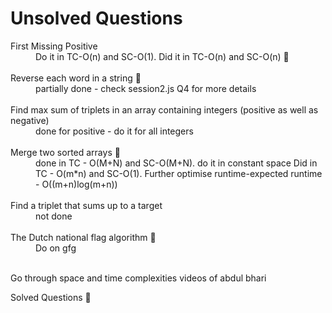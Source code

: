 <h1>Unsolved Questions</h1>
<dl>
<dt>First Missing Positive </dt>
<dd> Do it in TC-O(n) and SC-O(1). Did it in TC-O(n) and SC-O(n)
🚀
</dd>
<br />
<dt>Reverse each word in a string 🚀</dt>
<dd> partially done - check session2.js Q4 for more details<dd>
<br />
<dt>Find max sum of triplets in an array containing integers (positive as well as negative)</dt>
<dd> done for positive - do it for all integers</dd>
<br />
<dt>Merge two sorted arrays 🚀</dt>
<dd> done in TC - O(M+N) and SC-O(M+N). do it in constant space
Did in TC - O(m*n) and SC-O(1). Further optimise runtime-expected 
runtime - O((m+n)log(m+n))</dd>
<br />
<dt>Find a triplet that sums up to a target</dt>
<dd>not done</dd>
<br />
<dt>The Dutch national flag algorithm 🚀</dt>
<dd>Do on gfg</dd>
<br />
</dl>

<p>Go through space and time complexities videos of abdul bhari</p>

<p>Solved Questions 🚀</p>
